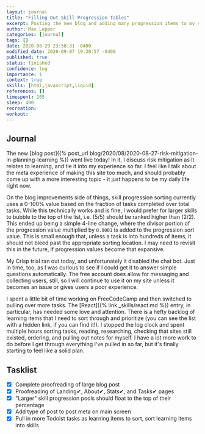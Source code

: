 ```yaml
---
layout: journal
title: "Filling Out Skill Progression Tables"
excerpt: Posting the new blog and adding many progression items to my skill pages.
author: Max Lepper
categories: [journal]
tags: []
date: 2020-08-29 23:58:31 -0400
modified_date: 2020-09-07 19:30:57 -0400
published: true
status: finished
confidence: log
importance: 1
context: true
skills: [html,javascript,liquid]
references: []
timespent: 165
sleep: 490
recreation:
workout: 
---
```


## Journal

The new [blog post]({% post_url blog/2020/08/2020-08-27-risk-mitigation-in-planning-learning %}) went live today! In it, I discuss risk mitigation as it relates to learning, and tie it into my experience so far. I feel like I talk about the meta experience of making this site too much, and should probably come up with a more interesting topic - it just happens to be my daily life right now.

On the blog improvements side of things, skill progression sorting currently uses a 0-100% value based on the fraction of tasks completed over total tasks. While this technically works and is fine, I would prefer for larger skills to bubble to the top of the list, i.e. (5/5) should be ranked higher than (2/2). This ended up being a simple 4-line change, where the divisor portion of the progression value multiplied by `0.0001` is added to the progression sort value. This is small enough that, unless a task is into hundreds of items, it should not bleed past the appropriate sorting location. I may need to revisit this in the future, if progression values become that expansive.

My Crisp trial ran out today, and unfortunately it disabled the chat bot. Just in time, too, as I was curious to see if I could get it to answer simple questions automatically. The free account does allow for messaging and collecting users, still, so I will continue to use it on my site unless it becomes an issue or gives users a poor experience.

I spent a little bit of time working on FreeCodeCamp and then switched to pulling over more tasks. The [React]({% link _skills/react.md %}) entry, in particular, has needed some love and attention. There is a hefty backlog of learning items that I need to sort through and prioritize (you can see the list with a hidden link, if you can find it!). I stopped the log clock and spent multiple hours sorting tasks, reading, researching, checking that sites still existed, ordering, and pulling out notes for myself. I have a lot more work to do before I get through everything I've pulled in so far, but it's finally starting to feel like a solid plan.

## Tasklist

- [x] Complete proofreading of large blog post
- [x] Proofreading of Landing✔, About✔, Stats✔, and Tasks✔ pages
- [x] "Larger" skill progression pools should float to the top of their percentage
- [x] Add type of post to post meta on main screen
- [x] Pull in more Todoist tasks as learning items to sort, sort learning items into skills